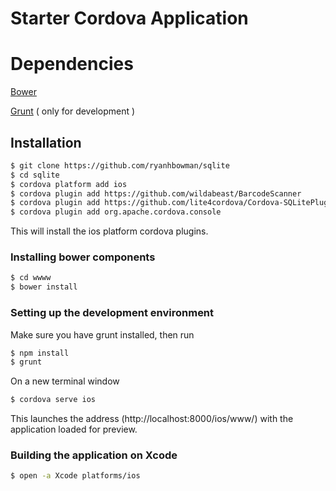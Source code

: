 Starter Cordova Application
==========================


# Dependencies

[Bower](http://bower.io)

[Grunt](http://gruntjs.com) ( only for development )


## Installation

```bash
$ git clone https://github.com/ryanhbowman/sqlite
$ cd sqlite
$ cordova platform add ios
$ cordova plugin add https://github.com/wildabeast/BarcodeScanner
$ cordova plugin add https://github.com/lite4cordova/Cordova-SQLitePlugin
$ cordova plugin add org.apache.cordova.console
```

This will install the ios platform cordova plugins.


### Installing bower components

```bash
$ cd wwww
$ bower install
```


### Setting up the development environment

Make sure you have grunt installed, then run

```bash
$ npm install 
$ grunt
```

On a new terminal window

```bash
$ cordova serve ios
```

This launches the address (http://localhost:8000/ios/www/) with the application loaded for preview. 

### Building the application on Xcode

```bash
$ open -a Xcode platforms/ios
```
